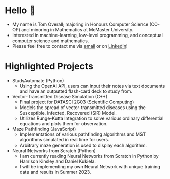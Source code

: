 # Hello 👋
- My name is Tom Overall; majoring in Honours Computer Science (CO-OP) and minoring in Mathematics at McMaster University.
- Interested in machine-learning, low-level programming, and conceptual computer science and mathematics.
- Please feel free to contact me via [email](t.overall@hotmail.com) or on [LinkedIn](https://www.linkedin.com/in/thomas-overall)!

# Highlighted Projects
- StudyAutomate (Python)
  - Using the OpenAI API, users can input their notes via text documents and have an outputted flash-card deck to study from.
- Vector-Transmitted Disease Simulation (C++)
  - Final project for DATASCI 2G03 (Scientific Computing)
  - Models the spread of vector-transmitted diseases using the Susceptible, Infected, Recovered (SIR) Model.
  - Utilizes Runge-Kutta Integration to solve various ordinary differential equations and plots them for observation.
- Maze Pathfinding (JavaScript)
  - Implementations of various pathfinding algorithms and MST algorithms simulated in real time for users.
  - Arbitrary maze generation is used to display each algorithm.
- Neural Networks from Scratch (Python)
  - I am currently reading Neural Networks from Scratch in Python by Harrison Kinsley and Daniel Kukieła.
  - I will be implementing my own Neural Network with unique training data and results in Summer 2023.
